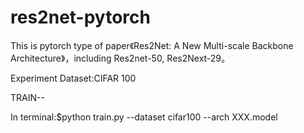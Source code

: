 # res2net-pytorch
This is pytorch type of paper《Res2Net: A New Multi-scale Backbone Architecture》，including Res2net-50, Res2Next-29。

Experiment Dataset:CIFAR 100

TRAIN--

In terminal:$python train.py --dataset cifar100 --arch XXX.model



